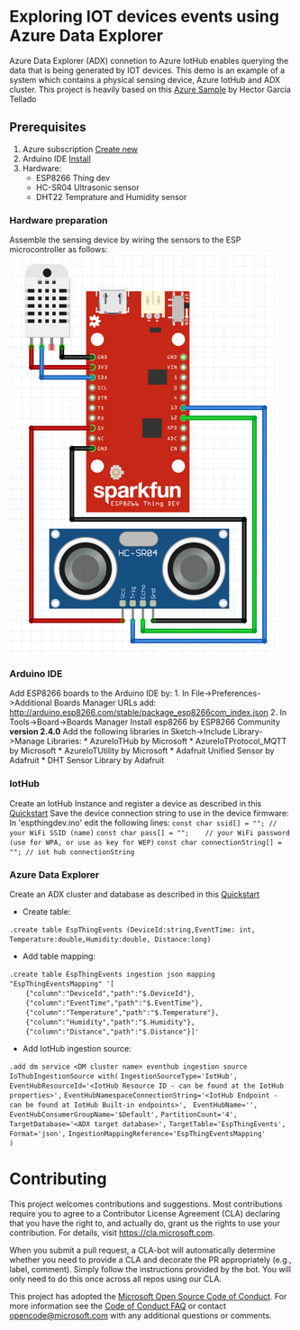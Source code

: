 # Exploring IOT devices events using Azure Data Explorer

Azure Data Explorer (ADX) connetion to Azure IotHub enables querying the data that is being generated by IOT devices. 
This demo is an example of a system which contains a physical sensing device, Azure IotHub and ADX cluster. 
This project is heavily based on this [Azure Sample](https://github.com/Azure-Samples/iot-hub-c-thingdev-getstartedkit) by Hector Garcia Tellado 

## Prerequisites

1. Azure subscription [Create new](https://azure.microsoft.com/en-us/free/search/?&OCID=AID719811_SEM_2hewkcJY&lnkd=Google_Azure_Brand&dclid=CK3H2Prg2eACFYOnUQodSVMBeQ)
2. Arduino IDE [Install](https://www.arduino.cc/en/Main/Software)
3. Hardware: 
    * ESP8266 Thing dev
    * HC-SR04 Ultrasonic sensor
    * DHT22 Temprature and Humidity sensor

### Hardware preparation 
Assemble the sensing device by wiring the sensors to the ESP microcontroller as follows:
![wiring](https://github.com/Azure/azure-kusto-demos/blob/master/iothub/espthingdev/wiring.PNG)

### Arduino IDE 
Add ESP8266 boards to the Arduino IDE by: 
    1. In File->Preferences->Additional Boards Manager URLs add: http://arduino.esp8266.com/stable/package_esp8266com_index.json
    2. In Tools->Board->Boards Manager Install esp8266 by ESP8266 Community **version 2.4.0**
Add the following libraries in Sketch->Include Library->Manage Libraries:
    * AzureIoTHub by Microsoft
    * AzureIoTProtocol_MQTT by Microsoft
    * AzureIoTUtility by Microsoft
    * Adafruit Unified Sensor by Adafruit
    * DHT Sensor Library by Adafruit
    
### IotHub
Create an IotHub Instance and register a device as described in this [Quickstart](https://docs.microsoft.com/en-us/azure/iot-hub/quickstart-send-telemetry-c)
Save the device connection string to use in the device firmware: 
    In 'espthingdev.ino' edit the following lines:
    `const char ssid[] = ""; //  your WiFi SSID (name)`
    `const char pass[] = "";    // your WiFi password (use for WPA, or use as key for WEP)`
    `const char connectionString[] = ""; // iot hub connectionString`
    
### Azure Data Explorer
Create an ADX cluster and database as described in this [Quickstart](https://docs.microsoft.com/en-us/azure/data-explorer/create-cluster-database-portal)

* Create table:

`.create table EspThingEvents (DeviceId:string,EventTime: int, Temperature:double,Humidity:double, Distance:long)`

* Add table mapping:

`.create table EspThingEvents ingestion json mapping "EspThingEventsMapping" '[`<br/>
`    {"column":"DeviceId","path":"$.DeviceId"},`<br/>
`    {"column":"EventTime","path":"$.EventTime"},`<br/>
`    {"column":"Temperature","path":"$.Temperature"},`<br/>
`    {"column":"Humidity","path":"$.Humidity"},`<br/>
`    {"column":"Distance","path":"$.Distance"}]'`

* Add IotHub ingestion source:

`.add dm service <DM cluster name> eventhub ingestion source IoThubIngestionSource with(`
    `IngestionSourceType='IotHub',`
    `EventHubResourceId='<IotHub Resource ID - can be found at the IotHub properties>',`
    `EventHubNamespaceConnectionString='<IotHub Endpoint - can be found at IotHub Built-in endpoints>', `
    `EventHubName='', `
    `EventHubConsumerGroupName='$Default',` 
    `PartitionCount='4',`
    `TargetDatabase='<ADX target database>',`
    `TargetTable='EspThingEvents',`
    `Format='json',`
    `IngestionMappingReference='EspThingEventsMapping'`  
`)`
    
# Contributing

This project welcomes contributions and suggestions.  Most contributions require you to agree to a
Contributor License Agreement (CLA) declaring that you have the right to, and actually do, grant us
the rights to use your contribution. For details, visit https://cla.microsoft.com.

When you submit a pull request, a CLA-bot will automatically determine whether you need to provide
a CLA and decorate the PR appropriately (e.g., label, comment). Simply follow the instructions
provided by the bot. You will only need to do this once across all repos using our CLA.

This project has adopted the [Microsoft Open Source Code of Conduct](https://opensource.microsoft.com/codeofconduct/).
For more information see the [Code of Conduct FAQ](https://opensource.microsoft.com/codeofconduct/faq/) or
contact [opencode@microsoft.com](mailto:opencode@microsoft.com) with any additional questions or comments.

